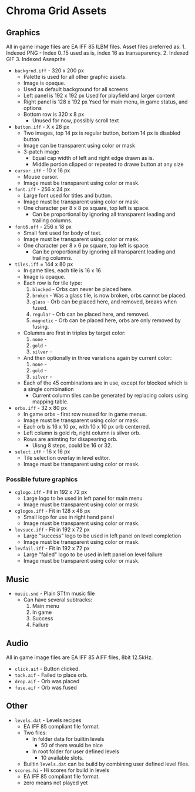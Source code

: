 # Chroma Grid Assets

## Graphics

All in game image files are EA IFF 85 ILBM files. Asset files preferred as:
    1. Indexed PNG - Index 0..15 used as is, index 16 as transaparency.
    2. Indexed GIF
    3. Indexed Asesprite

* `backgrnd.iff` - 320 x 200 px
    * Palette is used for all other graphic assets.
    * Image is opaque.
    * Used as default background for all screens
    * Left panel is 192 x 192 px
        Used for playfield and larger content
    * Right panel is 128 x 192 px
        Ysed for main menu, in game status, and options
    * Bottom row is 320 x 8 px
        * Unused for now, possibly scroll text
* `button.iff` - X x 28 px
    * Two images, top 14 px is regular button, bottom 14 px is disabled button
    * Image can be transparent using color or mask
    * 3-patch image
        * Equal cap width of left and right edge drawn as is.
        * Middle portion clipped or repeated to drawe button at any size
* `cursor.iff` - 10 x 16 px
    * Mouse cursor.
    * Image must be transparent using color or mask.
* `font.iff` - 256 x 24 px
    * Large font used for titles and button.
    * Image must be transparent using color or mask.
    * One character per 8 x 8 px square, top left is space.
        * Can be proportional by ignoring all transparent leading and trailing columns.
* `font6.off` - 256 x 18 px
    * Small font used for body of text.
    * Image must be transparent using color or mask.
    * One character per 8 x 6 px square, top left is space.
        * Can be proportional by ignoring all transparent leading and trailing columns.
* `tiles.iff` = 144 x 80 px
    * In game tiles, each tile is 16 x 16
    * Image is opaque.
    * Each row is for tile type:
        1. `blocked` - Orbs can never be placed here.
        2. `broken` - Was a glass tile, is now broken, orbs cannot be placed.
        3. `glass` - Orb can be placed here, and removed, breaks when fused.
        4. `regular` - Orb can be placed here, and removed.
        5. `magnetic` - Orb can be placed here, orbs are only removed by fusing.
    * Columns are first in triples by target color:
        1. `none` -
        2. `gold` -
        3. `silver` -
    * And then optionally in three variations again by current color:
        1. `none` -
        2. `gold` -
        3. `silver` -
    * Each of the 45 combinations are in use, except for blocked which is a single combination
        * Current column tiles can be generated by replacing colors using mapping table.
* `orbs.iff` - 32 x 80 px
    * In game orbs - first row reused for in game menus.
    * Image must be transparent using color or mask.
    * Each orb is 16 x 10 px, with 10 x 10 px orb centerred.
    * Left column is gold rb, right column is silver orb.
    * Rows are animting for disapearing orb.
        * Uisng 8 steps, could be 16 or 32.
* `select.iff` - 16 x 16 px
    * Tile selection overlay in level editor.
    * Image must be transparent using color or mask.
    
### Possible future graphics

* `cglogo.iff` - Fit in 192 x 72 px
    * Large logo to be used in left panel for main menu
    * Image must be transparent using color or mask.
* `cglogos.iff` - Fit in 128 x 48 px
    * Small logo for use in right hand panel
    * Image must be transparent using color or mask.
* `levsucc.iff` - Fit in 192 x 72 px
    * Large "success" logo to be used in left panel on level completion
    * Image must be transparent using color or mask.
* `levfail.iff` - Fit in 192 x 72 px
    * Large "failed" logo to be used in left panel on level failure
    * Image must be transparent using color or mask.

## Music

* `music.snd` - Plain STfm music file
    * Can have several subtracks:
        1. Main menu
        2. In game
        3. Success
        4. Failure

## Audio

All in game image files are EA IFF 85 AIFF files, 8bit 12.5kHz.

* `click.aif` - Button clicked.
* `tock.aif` - Failed to place orb.
* `drop.aif` - Orb was placed
* `fuse.aif` - Orb was fused

## Other

* `levels.dat` - Levels recipes
    * EA IFF 85 compliant file format.
    * Two files:
        * In folder data for builtin levels
            * 50 of them would be nice
        * In root folder for user defined levels
            * 10 available slots.
    * Builtin `levels.dat` can be build by combining user defined level files.
* `scores.hi` - Hi scores for build in levels
    * EA IFF 85 compliant file format.
    * zero means not played yet
